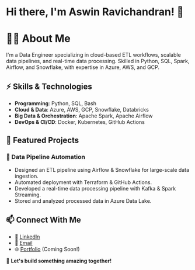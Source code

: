 # Hi there, I'm Aswin Ravichandran! 🚀

# 👨‍💻 About Me

I'm a Data Engineer specializing in cloud-based ETL workflows, scalable data pipelines, and real-time data processing. Skilled in Python, SQL, Spark, Airflow, and Snowflake, with expertise in Azure, AWS, and GCP.

## ⚡ Skills & Technologies

- **Programming**: Python, SQL, Bash
- **Cloud & Data**: Azure, AWS, GCP, Snowflake, Databricks
- **Big Data & Orchestration**: Apache Spark, Apache Airflow
- **DevOps & CI/CD**: Docker, Kubernetes, GitHub Actions

## 📌 Featured Projects

### 🚀 Data Pipeline Automation

- Designed an ETL pipeline using Airflow & Snowflake for large-scale data ingestion.
- Automated deployment with Terraform & GitHub Actions.
- Developed a real-time data processing pipeline with Kafka & Spark Streaming.
- Stored and analyzed processed data in Azure Data Lake.

## 📫 Connect With Me

- 💼 [LinkedIn](https://www.linkedin.com/in/aswin-ravichandran06/)
- 📧 [Email](mailto:aswin.ravichandran06@gmail.com)
- 🌐 [Portfolio](#) (Coming Soon!)

🚀 **Let's build something amazing together!**

<!--
**aswin1818/aswin1818** is a ✨ _special_ ✨ repository because its `README.md` (this file) appears on your GitHub profile.

Here are some ideas to get you started:

- 🔭 I’m currently working on ...
- 🌱 I’m currently learning ...
- 👯 I’m looking to collaborate on ...
- 🤔 I’m looking for help with ...
- 💬 Ask me about ...
- 📫 How to reach me: ...
- 😄 Pronouns: ...
- ⚡ Fun fact: ...
-->
